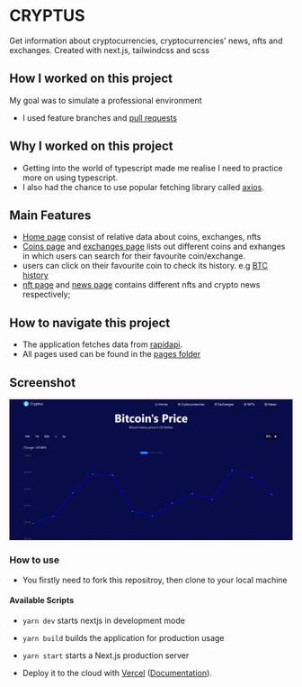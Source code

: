 # CRYPTUS

Get information about cryptocurrencies, cryptocurrencies' news, nfts and exchanges.
Created with next.js, tailwindcss and scss

## How I worked on this project

My goal was to simulate a professional environment

-   I used feature branches and [pull requests](https://github.com/Olaleye-Blessing/cryptus/pull/10)

## Why I worked on this project

-   Getting into the world of typescript made me realise I need to practice more on using typescript.
-   I also had the chance to use popular fetching library called [axios](https://axios-http.com/docs/intro).

## Main Features

-   [Home page](https://cryptus-nine.vercel.app/) consist of relative data about coins, exchanges, nfts
-   [Coins page](https://cryptus-nine.vercel.app/cryptocurrencies) and [exchanges page](https://cryptus-nine.vercel.app/exchanges) lists out different coins and exhanges in which users can search for their favourite coin/exchange.
-   users can click on their favourite coin to check its history. e.g [BTC history](https://cryptus-nine.vercel.app/cryptocurrencies/1)
-   [nft page](https://cryptus-nine.vercel.app/nfts) and [news page](https://cryptus-nine.vercel.app/news) contains different nfts and crypto news respectively;

## How to navigate this project

-   The application fetches data from [rapidapi](https://rapidapi.com/hub).
-   All pages used can be found in the [pages folder](https://github.com/Olaleye-Blessing/cryptus/tree/master/pages)

## Screenshot

![Cryptus' Screenshot](<https://raw.githubusercontent.com/Olaleye-Blessing/cryptus/master/assests/images/Screenshot%20(73).png>)

### How to use

-   You firstly need to fork this repositroy, then clone to your local machine

#### Available Scripts

-   `yarn dev` starts nextjs in development mode

-   `yarn build` builds the application for production usage

-   `yarn start` starts a Next.js production server

-   Deploy it to the cloud with [Vercel](https://vercel.com/new?utm_source=github&utm_medium=readme&utm_campaign=next-example) ([Documentation](https://nextjs.org/docs/deployment)).
